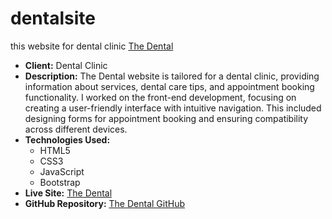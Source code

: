 # dentalsite
this website for dental clinic
[The Dental](dental_screenshot.png)

- **Client:** Dental Clinic
- **Description:** The Dental website is tailored for a dental clinic, providing information about services, dental care tips, and appointment booking functionality. I worked on the front-end development, focusing on creating a user-friendly interface with intuitive navigation. This included designing forms for appointment booking and ensuring compatibility across different devices.
- **Technologies Used:**
  - HTML5
  - CSS3
  - JavaScript
  - Bootstrap
- **Live Site:** [The Dental](https://thedentalexperts.org/)
- **GitHub Repository:** [The Dental GitHub](https://github.com/2100080051/dentalsite)
